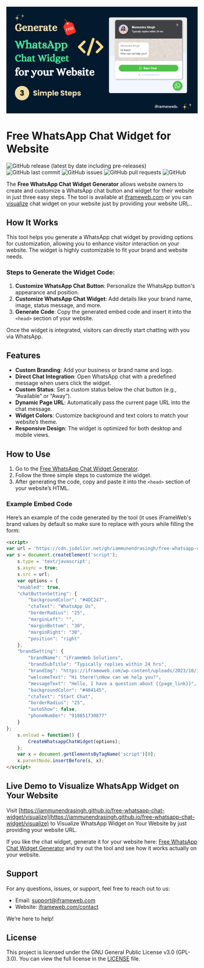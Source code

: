 ![Banner](./header.png)
# Free WhatsApp Chat Widget for Website

![GitHub release (latest by date including pre-releases)](https://img.shields.io/github/v/release/iammunendrasingh/free-whatsapp-chat-widget?include_prereleases)
![GitHub last commit](https://img.shields.io/github/last-commit/iammunendrasingh/free-whatsapp-chat-widget)
![GitHub issues](https://img.shields.io/github/issues-raw/iammunendrasingh/free-whatsapp-chat-widget)
![GitHub pull requests](https://img.shields.io/github/issues-pr/iammunendrasingh/free-whatsapp-chat-widget)
![GitHub](https://img.shields.io/github/license/iammunendrasingh/free-whatsapp-chat-widget?random=123)

The **Free WhatsApp Chat Widget Generator** allows website owners to create and customize a WhatsApp chat button and widget for their website in just three easy steps. The tool is available at [iframeweb.com](https://iframeweb.com/tools/free-whatsapp-chat-widget-for-website/) or you can [visualize](https://iammunendrasingh.github.io/free-whatsapp-chat-widget/visualize) chat widget on your website just by providing your website URL..

## How It Works

This tool helps you generate a WhatsApp chat widget by providing options for customization, allowing you to enhance visitor interaction on your website. The widget is highly customizable to fit your brand and website needs.

### Steps to Generate the Widget Code:

1. **Customize WhatsApp Chat Button**: Personalize the WhatsApp button's appearance and position.
2. **Customize WhatsApp Chat Widget**: Add details like your brand name, image, status message, and more.
3. **Generate Code**: Copy the generated embed code and insert it into the `<head>` section of your website.

Once the widget is integrated, visitors can directly start chatting with you via WhatsApp.

## Features

- **Custom Branding**: Add your business or brand name and logo.
- **Direct Chat Integration**: Open WhatsApp chat with a predefined message when users click the widget.
- **Custom Status**: Set a custom status below the chat button (e.g., “Available” or “Away”).
- **Dynamic Page URL**: Automatically pass the current page URL into the chat message.
- **Widget Colors**: Customize background and text colors to match your website’s theme.
- **Responsive Design**: The widget is optimized for both desktop and mobile views.

## How to Use

1. Go to the [Free WhatsApp Chat Widget Generator](https://iframeweb.com/tools/free-whatsapp-chat-widget-for-website/).
2. Follow the three simple steps to customize the widget.
3. After generating the code, copy and paste it into the `<head>` section of your website’s HTML.

### Example Embed Code

Here’s an example of the code generated by the tool (it uses iFrameWeb's brand values by default so make sure to replace with yours while filling the form:

```html
<script>
var url = 'https://cdn.jsdelivr.net/gh/iammunendrasingh/free-whatsapp-chat-widget@main/main.js';
var s = document.createElement('script');
    s.type = 'text/javascript';
    s.async = true;
    s.src = url;
    var options = {
    "enabled": true,
    "chatButtonSetting": {
        "backgroundColor": "#4DC247",
        "ctaText": "WhatsApp Us",
        "borderRadius": "25",
        "marginLeft": "",
        "marginBottom": "30",
        "marginRight": "30",
        "position": "right"
    },
    "brandSetting": {
        "brandName": "iFrameWeb Solutions",
        "brandSubTitle": "Typically replies within 24 hrs",
        "brandImg": "https://iframeweb.com/wp-content/uploads/2023/10/iframeweb-logo.jpg",
        "welcomeText": "Hi there!\nHow can we help you?",
        "messageText": "Hello, I have a question about {{page_link}}",
        "backgroundColor": "#404145",
        "ctaText": "Start Chat",
        "borderRadius": "25",
        "autoShow": false,
        "phoneNumber": "918851730877"
    }
};
    s.onload = function() {
        CreateWhatsappChatWidget(options);
    };
    var x = document.getElementsByTagName('script')[0];
    x.parentNode.insertBefore(s, x);
</script>
```

## Live Demo to Visualize WhatsApp Widget on Your Website
Visit [https://iammunendrasingh.github.io/free-whatsapp-chat-widget/visualize](https://iammunendrasingh.github.io/free-whatsapp-chat-widget/visualize) to Visualize WhatsApp Widget on Your Website by just providing  your website URL.

If you like the chat widget, generate it for your website here:  [Free WhatsApp Chat Widget Generator](https://iframeweb.com/tools/free-whatsapp-chat-widget-for-website/) and try out the tool and see how it works actually on your website.

## Support

For any questions, issues, or support, feel free to reach out to us:

- Email: [support@iframeweb.com](mailto:support@iframeweb.com)
- Website: [iframeweb.com/contact](https://iframeweb.com/contact)

We’re here to help!

## License

This project is licensed under the GNU General Public License v3.0 (GPL-3.0). You can view the full license in the [LICENSE](./LICENSE) file.